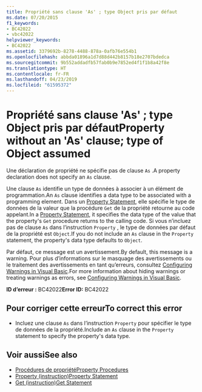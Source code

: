 ```yaml
---
title: Propriété sans clause 'As' ; type Object pris par défaut
ms.date: 07/20/2015
f1_keywords:
- BC42022
- vbc42022
helpviewer_keywords:
- BC42022
ms.assetid: 3379692b-8278-4488-878a-0afb76e554b1
ms.openlocfilehash: abbda01896a1d7d88d442b8157b18e2707bdedca
ms.sourcegitcommit: 9b552addadfb57fab0b9e7852ed4f1f1b8a42f8e
ms.translationtype: HT
ms.contentlocale: fr-FR
ms.lasthandoff: 04/23/2019
ms.locfileid: "61595372"
---
```

# <a name="property-without-an-as-clause-type-of-object-assumed"></a><span data-ttu-id="ba711-102">Propriété sans clause 'As' ; type Object pris par défaut</span><span class="sxs-lookup"><span data-stu-id="ba711-102">Property without an 'As' clause; type of Object assumed</span></span>
<span data-ttu-id="ba711-103">Une déclaration de propriété ne spécifie pas de clause `As` .</span><span class="sxs-lookup"><span data-stu-id="ba711-103">A property declaration does not specify an `As` clause.</span></span>  
  
 <span data-ttu-id="ba711-104">Une clause `As` identifie un type de données à associer à un élément de programmation.</span><span class="sxs-lookup"><span data-stu-id="ba711-104">An `As` clause identifies a data type to be associated with a programming element.</span></span> <span data-ttu-id="ba711-105">Dans un [Property Statement](../../visual-basic/language-reference/statements/property-statement.md), elle spécifie le type de données de la valeur que la procédure `Get` de la propriété retourne au code appelant.</span><span class="sxs-lookup"><span data-stu-id="ba711-105">In a [Property Statement](../../visual-basic/language-reference/statements/property-statement.md), it specifies the data type of the value that the property's `Get` procedure returns to the calling code.</span></span> <span data-ttu-id="ba711-106">Si vous n’incluez pas de clause `As` dans l’instruction `Property` , le type de données par défaut de la propriété est `Object`.</span><span class="sxs-lookup"><span data-stu-id="ba711-106">If you do not include an `As` clause in the `Property` statement, the property's data type defaults to `Object`.</span></span>  
  
 <span data-ttu-id="ba711-107">Par défaut, ce message est un avertissement.</span><span class="sxs-lookup"><span data-stu-id="ba711-107">By default, this message is a warning.</span></span> <span data-ttu-id="ba711-108">Pour plus d’informations sur le masquage des avertissements ou le traitement des avertissements en tant qu’erreurs, consultez [Configuring Warnings in Visual Basic](/visualstudio/ide/configuring-warnings-in-visual-basic).</span><span class="sxs-lookup"><span data-stu-id="ba711-108">For more information about hiding warnings or treating warnings as errors, see [Configuring Warnings in Visual Basic](/visualstudio/ide/configuring-warnings-in-visual-basic).</span></span>  
  
 <span data-ttu-id="ba711-109">**ID d’erreur :** BC42022</span><span class="sxs-lookup"><span data-stu-id="ba711-109">**Error ID:** BC42022</span></span>  
  
## <a name="to-correct-this-error"></a><span data-ttu-id="ba711-110">Pour corriger cette erreur</span><span class="sxs-lookup"><span data-stu-id="ba711-110">To correct this error</span></span>  
  
- <span data-ttu-id="ba711-111">Incluez une clause `As` dans l’instruction `Property` pour spécifier le type de données de la propriété.</span><span class="sxs-lookup"><span data-stu-id="ba711-111">Include an `As` clause in the `Property` statement to specify the property's data type.</span></span>  
  
## <a name="see-also"></a><span data-ttu-id="ba711-112">Voir aussi</span><span class="sxs-lookup"><span data-stu-id="ba711-112">See also</span></span>

- [<span data-ttu-id="ba711-113">Procédures de propriété</span><span class="sxs-lookup"><span data-stu-id="ba711-113">Property Procedures</span></span>](../../visual-basic/programming-guide/language-features/procedures/property-procedures.md)
- [<span data-ttu-id="ba711-114">Property (instruction)</span><span class="sxs-lookup"><span data-stu-id="ba711-114">Property Statement</span></span>](../../visual-basic/language-reference/statements/property-statement.md)
- [<span data-ttu-id="ba711-115">Get (instruction)</span><span class="sxs-lookup"><span data-stu-id="ba711-115">Get Statement</span></span>](../../visual-basic/language-reference/statements/get-statement.md)
